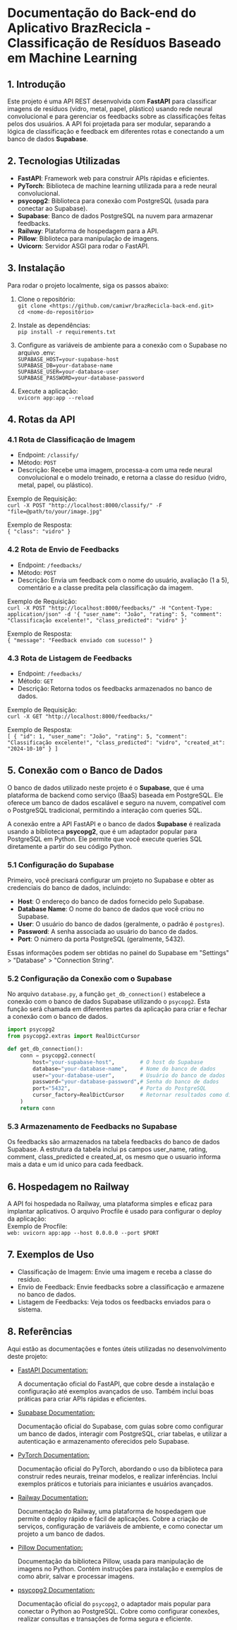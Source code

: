 # Documentação do Back-end do Aplicativo BrazRecicla - Classificação de Resíduos Baseado em Machine Learning

## 1. Introdução

Este projeto é uma API REST desenvolvida com **FastAPI** para classificar imagens de resíduos (vidro, metal, papel, plástico) usando rede neural convolucional e para gerenciar os feedbacks sobre as classificações feitas pelos dos usuários. A API foi projetada para ser modular, separando a lógica de classificação e feedback em diferentes rotas e conectando a um banco de dados **Supabase**.

## 2. Tecnologias Utilizadas

- **FastAPI**: Framework web para construir APIs rápidas e eficientes.
- **PyTorch**: Biblioteca de machine learning utilizada para a rede neural convolucional.
- **psycopg2**: Biblioteca para conexão com PostgreSQL (usada para conectar ao Supabase).
- **Supabase**: Banco de dados PostgreSQL na nuvem para armazenar feedbacks.
- **Railway**: Plataforma de hospedagem para a API.
- **Pillow**: Biblioteca para manipulação de imagens.
- **Uvicorn**: Servidor ASGI para rodar o FastAPI.

## 3. Instalação

Para rodar o projeto localmente, siga os passos abaixo:

1. Clone o repositório:  
   `git clone <https://github.com/camiwr/brazRecicla-back-end.git>`  
   `cd <nome-do-repositório>`
   
2. Instale as dependências:  
  `pip install -r requirements.txt`

3. Configure as variáveis de ambiente para a conexão com o Supabase no arquivo .env:  
  `SUPABASE_HOST=your-supabase-host`  
  `SUPABASE_DB=your-database-name`  
  `SUPABASE_USER=your-database-user`  
  `SUPABASE_PASSWORD=your-database-password`  

4. Execute a aplicação:  
   `uvicorn app:app --reload`

## 4. Rotas da API
### 4.1 Rota de Classificação de Imagem
* Endpoint: `/classify/`  
* Método: `POST`
* Descrição: Recebe uma imagem, processa-a com uma rede neural convolucional e o modelo treinado, e retorna a classe do resíduo (vidro, metal, papel, ou plástico).

Exemplo de Requisição:  
`curl -X POST "http://localhost:8000/classify/" -F "file=@path/to/your/image.jpg"` 

Exemplo de Resposta:  
`{
    "class": "vidro"
}`

### 4.2 Rota de Envio de Feedbacks
* Endpoint: `/feedbacks/`  
* Método: `POST` 
* Descrição: Envia um feedback com o nome do usuário, avaliação (1 a 5), comentário e a classe predita pela classificação da imagem.

Exemplo de Requisição:  
`curl -X POST "http://localhost:8000/feedbacks/" -H "Content-Type: application/json" -d '{
    "user_name": "João",
    "rating": 5,
    "comment": "Classificação excelente!",
    "class_predicted": "vidro"
}'` 

Exemplo de Resposta:  
`{
    "message": "Feedback enviado com sucesso!"
}`

### 4.3 Rota de Listagem de Feedbacks
* Endpoint: `/feedbacks/`  
* Método: `GET` 
* Descrição: Retorna todos os feedbacks armazenados no banco de dados.

Exemplo de Requisição:  
`curl -X GET "http://localhost:8000/feedbacks/"` 

Exemplo de Resposta:  
`[
    {
        "id": 1,
        "user_name": "João",
        "rating": 5,
        "comment": "Classificação excelente!",
        "class_predicted": "vidro",
        "created_at": "2024-10-10"
    }
]`

## 5. Conexão com o Banco de Dados

O banco de dados utilizado neste projeto é o **Supabase**, que é uma plataforma de backend como serviço (BaaS) baseada em PostgreSQL. Ele oferece um banco de dados escalável e seguro na nuvem, compatível com o PostgreSQL tradicional, permitindo a interação com queries SQL.

A conexão entre a API FastAPI e o banco de dados **Supabase** é realizada usando a biblioteca **psycopg2**, que é um adaptador popular para PostgreSQL em Python. Ele permite que você execute queries SQL diretamente a partir do seu código Python.

### 5.1 Configuração do Supabase

Primeiro, você precisará configurar um projeto no Supabase e obter as credenciais do banco de dados, incluindo:

- **Host**: O endereço do banco de dados fornecido pelo Supabase.
- **Database Name**: O nome do banco de dados que você criou no Supabase.
- **User**: O usuário do banco de dados (geralmente, o padrão é `postgres`).
- **Password**: A senha associada ao usuário do banco de dados.
- **Port**: O número da porta PostgreSQL (geralmente, 5432).

Essas informações podem ser obtidas no painel do Supabase em "Settings" > "Database" > "Connection String".

### 5.2 Configuração da Conexão com o Supabase

No arquivo `database.py`, a função `get_db_connection()` estabelece a conexão com o banco de dados Supabase utilizando o `psycopg2`. Esta função será chamada em diferentes partes da aplicação para criar e fechar a conexão com o banco de dados.

```python
import psycopg2
from psycopg2.extras import RealDictCursor

def get_db_connection():
    conn = psycopg2.connect(
        host="your-supabase-host",        # O host do Supabase
        database="your-database-name",    # Nome do banco de dados
        user="your-database-user",        # Usuário do banco de dados
        password="your-database-password",# Senha do banco de dados
        port="5432",                      # Porta do PostgreSQL
        cursor_factory=RealDictCursor     # Retornar resultados como dicionários
    )
    return conn
```

### 5.3 Armazenamento de Feedbacks no Supabase
Os feedbacks são armazenados na tabela feedbacks do banco de dados Supabase. A estrutura da tabela inclui ps campos user_name, rating, comment, class_predicted e created_at, os mesmo que o usuario informa mais a data e um id unico para cada feedback.

## 6. Hospedagem no Railway
A API foi hospedada no Railway, uma plataforma simples e eficaz para implantar aplicativos. O arquivo Procfile é usado para configurar o deploy da aplicação:  
Exemplo de Procfile:  
`web: uvicorn app:app --host 0.0.0.0 --port $PORT`

## 7. Exemplos de Uso
* Classificação de Imagem: Envie uma imagem e receba a classe do resíduo.
* Envio de Feedback: Envie feedbacks sobre a classificação e armazene no banco de dados.
* Listagem de Feedbacks: Veja todos os feedbacks enviados para o sistema.

## 8. Referências

Aqui estão as documentações e fontes úteis utilizadas no desenvolvimento deste projeto:  

- [FastAPI Documentation:](https://fastapi.tiangolo.com/)  
  
  A documentação oficial do FastAPI, que cobre desde a instalação e configuração até exemplos avançados de uso. Também inclui boas práticas para criar APIs rápidas e eficientes.

- [Supabase Documentation:](https://supabase.io/docs)
  
  Documentação oficial do Supabase, com guias sobre como configurar um banco de dados, interagir com PostgreSQL, criar tabelas, e utilizar a autenticação e armazenamento oferecidos pelo Supabase.

- [PyTorch Documentation:](https://pytorch.org/docs/stable/index.html)
  
  Documentação oficial do PyTorch, abordando o uso da biblioteca para construir redes neurais, treinar modelos, e realizar inferências. Inclui exemplos práticos e tutoriais para iniciantes e usuários avançados.

- [Railway Documentation:](https://railway.app/docs)
  
  Documentação do Railway, uma plataforma de hospedagem que permite o deploy rápido e fácil de aplicações. Cobre a criação de serviços, configuração de variáveis de ambiente, e como conectar um projeto a um banco de dados.

- [Pillow Documentation:](https://pillow.readthedocs.io/en/stable/)
  
  Documentação da biblioteca Pillow, usada para manipulação de imagens no Python. Contém instruções para instalação e exemplos de como abrir, salvar e processar imagens.

- [psycopg2 Documentation:](https://www.psycopg.org/docs/)
  
  Documentação oficial do `psycopg2`, o adaptador mais popular para conectar o Python ao PostgreSQL. Cobre como configurar conexões, realizar consultas e transações de forma segura e eficiente.





